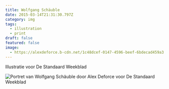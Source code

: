 ```yaml
---
title: Wolfgang Schäuble
date: 2015-03-14T21:31:30.797Z
category: img
tags:
  - illustration
  - print
draft: false
featured: false
image:
  - https://alexdeforce.b-cdn.net/1c48dcef-0147-4596-beef-6bdecad459a3.jpeg
---
```

I﻿llustratie voor De Standaard Weekblad

![Portret van Wolfgang Schäuble door Alex Deforce voor De Standaard Weekblad](https://alexdeforce.b-cdn.net/4ee42f59-e8ef-4423-8d4f-57bf2351b248.jpeg "Portret van Wolfgang Schäuble door Alex Deforce voor De Standaard Weekblad")